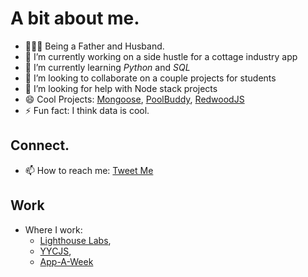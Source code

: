
# A bit about me.

- 👨‍👩‍👦 Being a Father and Husband.
- 🔭 I’m currently working on a side hustle for a cottage industry app
- 🌱 I’m currently learning *Python* and *SQL*
- 👯 I’m looking to collaborate on a couple projects for students
- 🤔 I’m looking for help with Node stack projects
- 😄 Cool Projects: [Mongoose](https://mongoosejs.com/), [PoolBuddy](https://poolbuddy.io), [RedwoodJS](https://redwoodjs.com/)
- ⚡ Fun fact: I think data is cool.

## Connect.
- 📫 How to reach me: [Tweet Me](twitter.com/misterhtmlcss)

## Work
- Where I work:
    * [Lighthouse Labs](https://www.lighthouselabs.ca),
    * [YYCJS](htttps://yycjs.ca),
    * [App-A-Week](https://github.com/App-A-Week)
